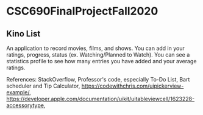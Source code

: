 # CSC690FinalProjectFall2020

## Kino List
An application to record movies, films, and shows. You can add in your ratings, progress, status (ex. Watching/Planned to Watch). You can see a statistics profile to see how many entries you have added and your average ratings.

References: StackOverflow, Professor's code, especially To-Do List, Bart scheduler and Tip Calculator, <https://codewithchris.com/uipickerview-example/>, <https://developer.apple.com/documentation/uikit/uitableviewcell/1623228-accessorytype>,
